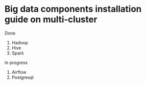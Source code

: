 # Big data components installation guide on multi-cluster

Done
1. Hadoop
2. Hive
3. Spark

In progress
1. Airflow
2. Postgresql
